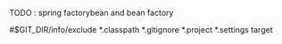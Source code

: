 TODO : spring factorybean and bean factory

#$GIT_DIR/info/exclude
*.classpath
*.gitignore
*.project
*.settings
target
